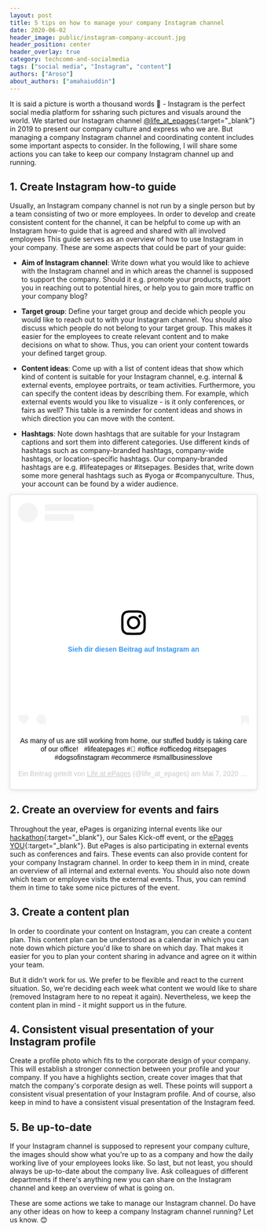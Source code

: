 ```yaml
---
layout: post
title: 5 tips on how to manage your company Instagram channel
date: 2020-06-02
header_image: public/instagram-company-account.jpg
header_position: center
header_overlay: true
category: techcomm-and-socialmedia
tags: ["social media", "Instagram", "content"]
authors: ["Aroso"]
about_authors: ["amahaiuddin"]
---
```


It is said a picture is worth a thousand words 📸 - Instagram is the perfect social media platform for ssharing such pictures and visuals around the world.
We started our Instagram channel [@life_at_epages](https://www.instagram.com/life_at_epages/){:target="_blank"} in 2019 to present our company culture and express who we are.
But managing a company Instagram channel and coordinating content includes some important aspects to consider.
In the following, I will share some actions you can take to keep our company Instagram channel up and running.

## 1. Create Instagram how-to guide

Usually, an Instagram company channel is not run by a single person but by a team consisting of two or more employees.
In order to develop and create consistent content for the channel, it can be helpful to come up with an Instagram how-to guide that is agreed and shared with all involved employees
This guide serves as an overview of how to use Instagram in your company.
These are some aspects that could be part of your guide:

- **Aim of Instagram channel**:
Write down what you would like to achieve with the Instagram channel and in which areas the channel is supposed to support the company.
Should it e.g. promote your products, support you in reaching out to potential hires, or help you to gain more traffic on your company blog?

- **Target group**:
Define your target group and decide which people you would like to reach out to with your Instagram channel. You should also discuss which people do not belong to your target group.
This makes it easier for the employees to create relevant content and to make decisions on what to show.
Thus, you can orient your content towards your defined target group.

- **Content ideas**:
Come up with a list of content ideas that show which kind of content is suitable for your Instagram channel, e.g. internal & external events, employee portraits, or team activities.
Furthermore, you can specify the content ideas by describing them.
For example, which external events would you like to visualize - is it only conferences, or fairs as well?
This table is a reminder for content ideas and shows in which direction you can move with the content.

- **Hashtags**:
Note down hashtags that are suitable for your Instagram captions and sort them into different categories.
Use different kinds of hashtags such as company-branded hashtags, company-wide hashtags, or location-specific hashtags.
Our company-branded hashtags are e.g. #lifeatepages or #itsepages.
Besides that, write down some more general hashtags such as #yoga or #companyculture.
Thus, your account can be found by a wider audience.

<div align="center"><blockquote class="instagram-media" data-instgrm-captioned data-instgrm-permalink="https://www.instagram.com/p/B_48ziPDVLA/?utm_source=ig_embed&amp;utm_campaign=loading" data-instgrm-version="12" style=" background:#FFF; border:0; border-radius:3px; box-shadow:0 0 1px 0 rgba(0,0,0,0.5),0 1px 10px 0 rgba(0,0,0,0.15); margin: 1px; max-width:540px; min-width:326px; padding:0; width:99.375%; width:-webkit-calc(100% - 2px); width:calc(100% - 2px);"><div style="padding:16px;"> <a href="https://www.instagram.com/p/B_48ziPDVLA/?utm_source=ig_embed&amp;utm_campaign=loading" style=" background:#FFFFFF; line-height:0; padding:0 0; text-align:center; text-decoration:none; width:100%;" target="_blank"> <div style=" display: flex; flex-direction: row; align-items: center;"> <div style="background-color: #F4F4F4; border-radius: 50%; flex-grow: 0; height: 40px; margin-right: 14px; width: 40px;"></div> <div style="display: flex; flex-direction: column; flex-grow: 1; justify-content: center;"> <div style=" background-color: #F4F4F4; border-radius: 4px; flex-grow: 0; height: 14px; margin-bottom: 6px; width: 100px;"></div> <div style=" background-color: #F4F4F4; border-radius: 4px; flex-grow: 0; height: 14px; width: 60px;"></div></div></div><div style="padding: 19% 0;"></div> <div style="display:block; height:50px; margin:0 auto 12px; width:50px;"><svg width="50px" height="50px" viewBox="0 0 60 60" version="1.1" xmlns="https://www.w3.org/2000/svg" xmlns:xlink="https://www.w3.org/1999/xlink"><g stroke="none" stroke-width="1" fill="none" fill-rule="evenodd"><g transform="translate(-511.000000, -20.000000)" fill="#000000"><g><path d="M556.869,30.41 C554.814,30.41 553.148,32.076 553.148,34.131 C553.148,36.186 554.814,37.852 556.869,37.852 C558.924,37.852 560.59,36.186 560.59,34.131 C560.59,32.076 558.924,30.41 556.869,30.41 M541,60.657 C535.114,60.657 530.342,55.887 530.342,50 C530.342,44.114 535.114,39.342 541,39.342 C546.887,39.342 551.658,44.114 551.658,50 C551.658,55.887 546.887,60.657 541,60.657 M541,33.886 C532.1,33.886 524.886,41.1 524.886,50 C524.886,58.899 532.1,66.113 541,66.113 C549.9,66.113 557.115,58.899 557.115,50 C557.115,41.1 549.9,33.886 541,33.886 M565.378,62.101 C565.244,65.022 564.756,66.606 564.346,67.663 C563.803,69.06 563.154,70.057 562.106,71.106 C561.058,72.155 560.06,72.803 558.662,73.347 C557.607,73.757 556.021,74.244 553.102,74.378 C549.944,74.521 548.997,74.552 541,74.552 C533.003,74.552 532.056,74.521 528.898,74.378 C525.979,74.244 524.393,73.757 523.338,73.347 C521.94,72.803 520.942,72.155 519.894,71.106 C518.846,70.057 518.197,69.06 517.654,67.663 C517.244,66.606 516.755,65.022 516.623,62.101 C516.479,58.943 516.448,57.996 516.448,50 C516.448,42.003 516.479,41.056 516.623,37.899 C516.755,34.978 517.244,33.391 517.654,32.338 C518.197,30.938 518.846,29.942 519.894,28.894 C520.942,27.846 521.94,27.196 523.338,26.654 C524.393,26.244 525.979,25.756 528.898,25.623 C532.057,25.479 533.004,25.448 541,25.448 C548.997,25.448 549.943,25.479 553.102,25.623 C556.021,25.756 557.607,26.244 558.662,26.654 C560.06,27.196 561.058,27.846 562.106,28.894 C563.154,29.942 563.803,30.938 564.346,32.338 C564.756,33.391 565.244,34.978 565.378,37.899 C565.522,41.056 565.552,42.003 565.552,50 C565.552,57.996 565.522,58.943 565.378,62.101 M570.82,37.631 C570.674,34.438 570.167,32.258 569.425,30.349 C568.659,28.377 567.633,26.702 565.965,25.035 C564.297,23.368 562.623,22.342 560.652,21.575 C558.743,20.834 556.562,20.326 553.369,20.18 C550.169,20.033 549.148,20 541,20 C532.853,20 531.831,20.033 528.631,20.18 C525.438,20.326 523.257,20.834 521.349,21.575 C519.376,22.342 517.703,23.368 516.035,25.035 C514.368,26.702 513.342,28.377 512.574,30.349 C511.834,32.258 511.326,34.438 511.181,37.631 C511.035,40.831 511,41.851 511,50 C511,58.147 511.035,59.17 511.181,62.369 C511.326,65.562 511.834,67.743 512.574,69.651 C513.342,71.625 514.368,73.296 516.035,74.965 C517.703,76.634 519.376,77.658 521.349,78.425 C523.257,79.167 525.438,79.673 528.631,79.82 C531.831,79.965 532.853,80.001 541,80.001 C549.148,80.001 550.169,79.965 553.369,79.82 C556.562,79.673 558.743,79.167 560.652,78.425 C562.623,77.658 564.297,76.634 565.965,74.965 C567.633,73.296 568.659,71.625 569.425,69.651 C570.167,67.743 570.674,65.562 570.82,62.369 C570.966,59.17 571,58.147 571,50 C571,41.851 570.966,40.831 570.82,37.631"></path></g></g></g></svg></div><div style="padding-top: 8px;"> <div style=" color:#3897f0; font-family:Arial,sans-serif; font-size:14px; font-style:normal; font-weight:550; line-height:18px;"> Sieh dir diesen Beitrag auf Instagram an</div></div><div style="padding: 12.5% 0;"></div> <div style="display: flex; flex-direction: row; margin-bottom: 14px; align-items: center;"><div> <div style="background-color: #F4F4F4; border-radius: 50%; height: 12.5px; width: 12.5px; transform: translateX(0px) translateY(7px);"></div> <div style="background-color: #F4F4F4; height: 12.5px; transform: rotate(-45deg) translateX(3px) translateY(1px); width: 12.5px; flex-grow: 0; margin-right: 14px; margin-left: 2px;"></div> <div style="background-color: #F4F4F4; border-radius: 50%; height: 12.5px; width: 12.5px; transform: translateX(9px) translateY(-18px);"></div></div><div style="margin-left: 8px;"> <div style=" background-color: #F4F4F4; border-radius: 50%; flex-grow: 0; height: 20px; width: 20px;"></div> <div style=" width: 0; height: 0; border-top: 2px solid transparent; border-left: 6px solid #f4f4f4; border-bottom: 2px solid transparent; transform: translateX(16px) translateY(-4px) rotate(30deg)"></div></div><div style="margin-left: auto;"> <div style=" width: 0px; border-top: 8px solid #F4F4F4; border-right: 8px solid transparent; transform: translateY(16px);"></div> <div style=" background-color: #F4F4F4; flex-grow: 0; height: 12px; width: 16px; transform: translateY(-4px);"></div> <div style=" width: 0; height: 0; border-top: 8px solid #F4F4F4; border-left: 8px solid transparent; transform: translateY(-4px) translateX(8px);"></div></div></div></a> <p style=" margin:8px 0 0 0; padding:0 4px;"> <a href="https://www.instagram.com/p/B_48ziPDVLA/?utm_source=ig_embed&amp;utm_campaign=loading" style=" color:#000; font-family:Arial,sans-serif; font-size:14px; font-style:normal; font-weight:normal; line-height:17px; text-decoration:none; word-wrap:break-word;" target="_blank">As many of us are still working from home, our stuffed buddy is taking care of our office! ⁣ ⁣ #lifeatepages #🐶 #office #officedog #itsepages #dogsofinstagram #ecommerce #smallbusinesslove</a></p> <p style=" color:#c9c8cd; font-family:Arial,sans-serif; font-size:14px; line-height:17px; margin-bottom:0; margin-top:8px; overflow:hidden; padding:8px 0 7px; text-align:center; text-overflow:ellipsis; white-space:nowrap;">Ein Beitrag geteilt von <a href="https://www.instagram.com/life_at_epages/?utm_source=ig_embed&amp;utm_campaign=loading" style=" color:#c9c8cd; font-family:Arial,sans-serif; font-size:14px; font-style:normal; font-weight:normal; line-height:17px;" target="_blank"> Life at ePages</a> (@life_at_epages) am <time style=" font-family:Arial,sans-serif; font-size:14px; line-height:17px;" datetime="2020-05-07T14:22:52+00:00">Mai 7, 2020 um 7:22 PDT</time></p></div></blockquote> <script async src="//www.instagram.com/embed.js"></script></div>

## 2. Create an overview for events and fairs

Throughout the year, ePages is organizing internal events like our [hackathon](/blog/events/this-years-hackathon-a-travel-through-time/){:target="_blank"}, our Sales Kick-off event, or the [ePages YOU](/blog/events/epages-you-2019-from-a-perspective-of-two-newbies/){:target="_blank"}.
But ePages is also participating in external events such as conferences and fairs.
These events can also provide content for your company Instagram channel.
In order to keep them in in mind, create an overview of all internal and external events.
You should also note down which team or employee visits the external events.
Thus, you can remind them in time to take some nice pictures of the event.

## 3. Create a content plan

In order to coordinate your content on Instagram, you can create a content plan.
This content plan can be understood as a calendar in which you can note down which picture you'd like to share on which day.
That makes it easier for you to plan your content sharing in advance and agree on it within your team.

But it didn't work for us.
We prefer to be flexible and react to the current situation.
So, we're deciding each week what content we would like to share (removed Instagram here to no repeat it again).
Nevertheless, we keep the content plan in mind - it might support us in the future.

## 4. Consistent visual presentation of your Instagram profile

Create a profile photo which fits to the corporate design of your company.
This will establish a stronger connection between your profile and your company.
If you have a highlights section, create cover images that that match the company's corporate design as well.
These points will support a consistent visual presentation of your Instagram profile.
And of course, also keep in mind to have a consistent visual presentation of the Instagram feed.

## 5. Be up-to-date

If your Instagram channel is supposed to represent your company culture, the images should show what you're up to as a company and how the daily working live of your employees looks like.
So last, but not least, you should always be up-to-date about the company live.
Ask colleagues of different departments if there's anything new you can share on the Instagram channel and keep an overview of what is going on.

These are some actions we take to manage our Instagram channel.
Do have any other ideas on how to keep a company Instagram channel running? Let us know. 😊